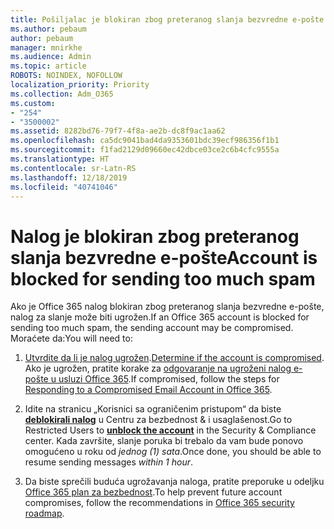 ```yaml
---
title: Pošiljalac je blokiran zbog preteranog slanja bezvredne e-pošte
ms.author: pebaum
author: pebaum
manager: mnirkhe
ms.audience: Admin
ms.topic: article
ROBOTS: NOINDEX, NOFOLLOW
localization_priority: Priority
ms.collection: Adm_O365
ms.custom:
- "254"
- "3500002"
ms.assetid: 8282bd76-79f7-4f8a-ae2b-dc8f9ac1aa62
ms.openlocfilehash: ca5dc9041bad4da9353601bdc39ecf986356f1b1
ms.sourcegitcommit: f1fad2129d09660ec42dbce03ce2c6b4cfc9555a
ms.translationtype: HT
ms.contentlocale: sr-Latn-RS
ms.lasthandoff: 12/18/2019
ms.locfileid: "40741046"
---
```

# <a name="account-is-blocked-for-sending-too-much-spam"></a><span data-ttu-id="833ed-102">Nalog je blokiran zbog preteranog slanja bezvredne e-pošte</span><span class="sxs-lookup"><span data-stu-id="833ed-102">Account is blocked for sending too much spam</span></span>

<span data-ttu-id="833ed-103">Ako je Office 365 nalog blokiran zbog preteranog slanja bezvredne e-pošte, nalog za slanje može biti ugrožen.</span><span class="sxs-lookup"><span data-stu-id="833ed-103">If an Office 365 account is blocked for sending too much spam, the sending account may be compromised.</span></span> <span data-ttu-id="833ed-104">Moraćete da:</span><span class="sxs-lookup"><span data-stu-id="833ed-104">You will need to:</span></span>
  
1. <span data-ttu-id="833ed-105">[Utvrdite da li je nalog ugrožen](https://docs.microsoft.com/microsoft-365/security/office-365-security/responding-to-a-compromised-email-account#symptoms-of-a-compromised-office-365-email-account).</span><span class="sxs-lookup"><span data-stu-id="833ed-105">[Determine if the account is compromised](https://docs.microsoft.com/microsoft-365/security/office-365-security/responding-to-a-compromised-email-account#symptoms-of-a-compromised-office-365-email-account).</span></span> <span data-ttu-id="833ed-106">Ako je ugrožen, pratite korake za [odgovaranje na ugroženi nalog e-pošte u usluzi Office 365](https://docs.microsoft.com/office365/securitycompliance/responding-to-a-compromised-email-account).</span><span class="sxs-lookup"><span data-stu-id="833ed-106">If compromised, follow the steps for [Responding to a Compromised Email Account in Office 365](https://docs.microsoft.com/office365/securitycompliance/responding-to-a-compromised-email-account).</span></span>

2. <span data-ttu-id="833ed-107">Idite na stranicu „Korisnici sa ograničenim pristupom“ da biste **[deblokirali nalog](https://protection.office.com/?hash=/restrictedusers)** u Centru za bezbednost &amp; i usaglašenost.</span><span class="sxs-lookup"><span data-stu-id="833ed-107">Go to Restricted Users to **[unblock the account](https://protection.office.com/?hash=/restrictedusers)** in the Security &amp; Compliance center.</span></span> <span data-ttu-id="833ed-108">Kada završite, slanje poruka bi trebalo da vam bude ponovo omogućeno u roku od *jednog (1) sata*.</span><span class="sxs-lookup"><span data-stu-id="833ed-108">Once done, you should be able to resume sending messages  *within 1 hour*.</span></span>

3. <span data-ttu-id="833ed-109">Da biste sprečili buduća ugrožavanja naloga, pratite preporuke u odeljku [Office 365 plan za bezbednost](https://docs.microsoft.com/office365/securitycompliance/security-roadmap).</span><span class="sxs-lookup"><span data-stu-id="833ed-109">To help prevent future account compromises, follow the recommendations in [Office 365 security roadmap](https://docs.microsoft.com/office365/securitycompliance/security-roadmap).</span></span>
  